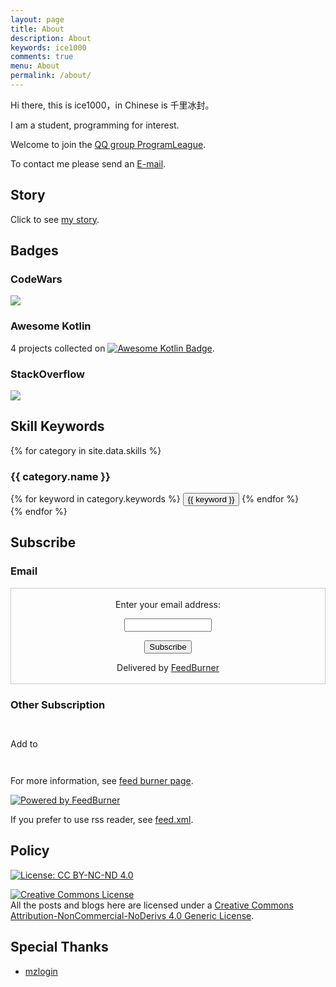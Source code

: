 ```yaml
---
layout: page
title: About
description: About
keywords: ice1000
comments: true
menu: About
permalink: /about/
---
```


Hi there, this is ice1000，in Chinese is 千里冰封。

I am a student, programming for interest.

Welcome to join the [QQ group ProgramLeague](http://shang.qq.com/wpa/qunwpa?idkey=b75f6d506820d00cd5e7fc78fc5e5487a3444a4a6af06e9e6fa72bccf3fa9d1a).

To contact me please send an [E-mail](mailto:ice1000@kotliner.cn).

## Story

Click to see [my story](http://stackoverflow.com/story/ice1000).

## Badges

### CodeWars

[![](https://www.codewars.com/users/ice1000/badges/large)](https://www.codewars.com/users/ice1000)

### Awesome Kotlin

4 projects collected on [![Awesome Kotlin Badge](https://kotlin.link/awesome-kotlin.svg)](https://kotlin.link/?q=ice).

### StackOverflow

[![](http://stackoverflow.com/users/flair/7083401.png)](http://stackoverflow.com/users/7083401/ice1000 "profile for ice1000 at Stack Overflow, Q&amp;A for professional and enthusiast programmers")

<!-- ## Contact -->

<!-- {% for website in site.data.social %} -->
<!-- * {{ website.sitename }}：[@{{ website.name }}]({{ website.url }}) -->
<!-- {% endfor %} -->

## Skill Keywords

{% for category in site.data.skills %}
### {{ category.name }}
<div class="btn-inline">
{% for keyword in category.keywords %}
<button class="btn btn-outline" type="button">{{ keyword }}</button>
{% endfor %}
</div>
{% endfor %}

## Subscribe

### Email

<form style="border:1px solid #ccc;padding:3px;text-align:center;" action="https://feedburner.google.com/fb/a/mailverify" method="post" target="popupwindow" onsubmit="window.open('https://feedburner.google.com/fb/a/mailverify?uri=Ice1000', 'popupwindow', 'scrollbars=yes,width=550,height=520');return true">
<p>Enter your email address:</p><p>
<input type="text" style="width:140px" name="email"/>
</p><input type="hidden" value="Ice1000" name="uri"/><input type="hidden" name="loc" value="en_US"/>
<input type="submit" value="Subscribe" /><p>Delivered by <a href="https://feedburner.google.com" target="_blank">
FeedBurner</a></p></form>

### Other Subscription

<p><a href="http://add.my.yahoo.com/rss?url=http://feeds.feedburner.com/Ice1000" title="ice1000">
<img src="http://us.i1.yimg.com/us.yimg.com/i/us/my/addtomyyahoo4.gif" alt="" style="border:0"/></a></p>
<p><a href="http://feedly.com/#subscription/feed/http://feeds.feedburner.com/Ice1000" title="ice1000">
<img src="http://s3.feedly.com/feedburner/feedly.png" alt="" style="border:0"/></a></p>
<p><a href="http://www.netvibes.com/subscribe.php?url=http://feeds.feedburner.com/Ice1000">
<img src="http://www.netvibes.com/img/add2netvibes.gif" width="91" height="17" alt="Add to netvibes" style="border:0" /></a></p>
<p><a href="https://www.subtome.com/#/subscribe?feeds=http://feeds.feedburner.com/Ice1000" title="ice1000">
<img src="http://www.subtome.com/subtome-feedburner.png" alt="" style="border:0"/></a></p>
<p><a href="http://www.bitty.com/manual/?contenttype=rssfeed&amp;contentvalue=http://feeds.feedburner.com/Ice1000" target="_blank">
<img src="http://www.bitty.com/img/bittychicklet_91x17.gif" style="border:0" alt=""/></a></p>

For more information, see [feed burner page](feeds.feedburner.com/Ice1000).
<p><a href="https://feedburner.google.com" target="_blank"><img src="//feedburner.google.com/fb/images/pub/powered_by_fb.gif" alt="Powered by FeedBurner" style="border:0"/></a></p>

If you prefer to use rss reader, see [feed.xml](../feed.xml).

## Policy

[![License: CC BY-NC-ND 4.0](https://img.shields.io/badge/License-CC%20BY--NC--ND%204.0-lightgrey.svg)](http://creativecommons.org/licenses/by-nc-nd/4.0/)

<a rel="license" href="http://creativecommons.org/licenses/by-nc-nd/4.0/">
<img alt="Creative Commons License" style="border-width:0" src="https://i.creativecommons.org/l/by-nc-nd/4.0/88x31.png" />
</a>
<br/>All the posts and blogs here are licensed under a 
<a rel="license" href="http://creativecommons.org/licenses/by-nc-nd/4.0/">
Creative Commons Attribution-NonCommercial-NoDerivs 4.0 Generic License</a>.

## Special Thanks

+ [mzlogin](mzlogin.github.io)
